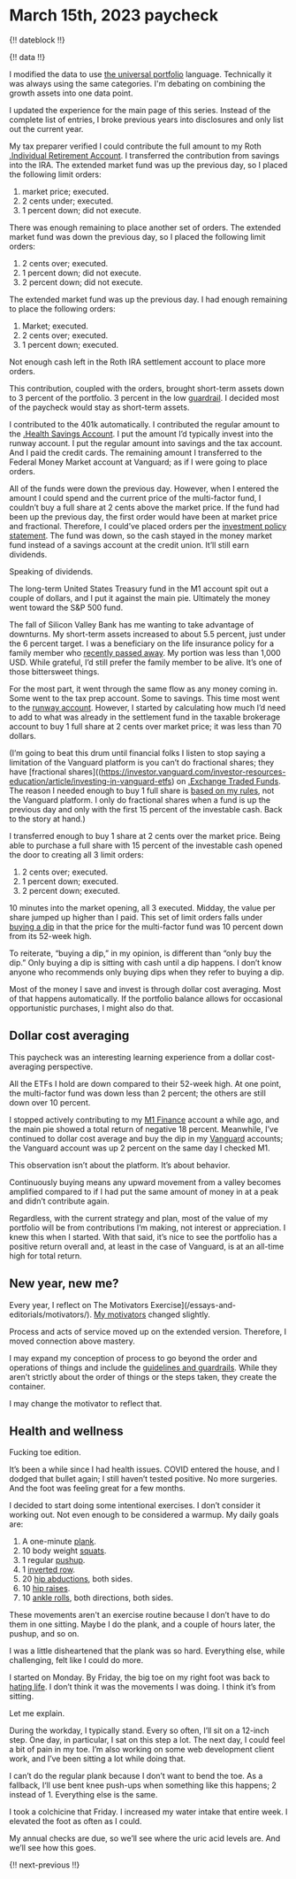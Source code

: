 # March 15th, 2023 paycheck

{!! dateblock !!}

{!! data !!}

I modified the data to use [the universal portfolio](/essays-and-editorials/finances/the-universal-portfolio/) language. Technically it was always using the same categories. I'm debating on combining the growth assets into one data point.

I updated the experience for the main page of this series. Instead of the complete list of entries, I broke previous years into disclosures and only list out the current year.

My tax preparer verified I could contribute the full amount to my Roth [.Individual Retirement Account](IRA). I transferred the contribution from savings into the IRA. The extended market fund was up the previous day, so I placed the following limit orders: 

1. market price; executed.
2. 2 cents under; executed.
3. 1 percent down; did not execute.

There was enough remaining to place another set of orders. The extended market fund was down the previous day, so I placed the following limit orders:

1. 2 cents over; executed.
2. 1 percent down; did not execute.
3. 2 percent down; did not execute.

The extended market fund was up the previous day. I had enough remaining to place the following orders:

1. Market; executed.
2. 2 cents over; executed.
3. 1 percent down; executed.

Not enough cash left in the Roth IRA settlement account to place more orders.

This contribution, coupled with the orders, brought short-term assets down to 3 percent of the portfolio. 3 percent in the low [guardrail](/essays-and-editorials/guidelines-and-guardrails/). I decided most of the paycheck would stay as short-term assets.

I contributed to the 401k automatically. I contributed the regular amount to the [.Health Savings Account](HSA). I put the amount I’d typically invest into the runway account. I put the regular amount into savings and the tax account. And I paid the credit cards. The remaining amount I transferred to the Federal Money Market account at Vanguard; as if I were going to place orders.

All of the funds were down the previous day. However, when I entered the amount I could spend and the current price of the multi-factor fund, I couldn’t buy a full share at 2 cents above the market price. If the fund had been up the previous day, the first order would have been at market price and fractional. Therefore, I could’ve placed orders per the [investment policy statement](/experiences/finances/investment-policy/#investments). The fund was down, so the cash stayed in the money market fund instead of a savings account at the credit union. It’ll still earn dividends.

Speaking of dividends. 

The long-term United States Treasury fund in the M1 account spit out a couple of dollars, and I put it against the main pie. Ultimately the money went toward the S&P 500 fund.

The fall of Silicon Valley Bank has me wanting to take advantage of downturns. My short-term assets increased to about 5.5 percent, just under the 6 percent target. I was a beneficiary on the life insurance policy for a family member who [recently passed away](/experiences/finances/paycheck-to-paycheck/20230101/#death-in-the-family). My portion was less than 1,000 USD. While grateful, I’d still prefer the family member to be alive. It’s one of those bittersweet things. 

For the most part, it went through the same flow as any money coming in. Some went to the tax prep account. Some to savings. This time most went to the [runway account](/experiences/finances/personal-budget/#assets). However, I started by calculating how much I’d need to add to what was already in the settlement fund in the taxable brokerage account to buy 1 full share at 2 cents over market price; it was less than 70 dollars.

(I’m going to beat this drum until financial folks I listen to stop saying a limitation of the Vanguard platform is you can’t do fractional shares; they have [fractional shares]((https://investor.vanguard.com/investor-resources-education/article/investing-in-vanguard-etfs) on [.Exchange Traded Funds](ETFs). The reason I needed enough to buy 1 full share is [based on my rules](/experiences/finances/investment-policy/#investments), not the Vanguard platform. I only do fractional shares when a fund is up the previous day and only with the first 15 percent of the investable cash. Back to the story at hand.)

I transferred enough to buy 1 share at 2 cents over the market price. Being able to purchase a full share with 15 percent of the investable cash opened the door to creating all 3 limit orders:

1. 2 cents over; executed.
2. 1 percent down; executed.
3. 2 percent down; executed.

10 minutes into the market opening, all 3 executed. Midday, the value per share jumped up higher than I paid. This set of limit orders falls under [buying a dip](/experiences/finances/personal-budget/#spending-savings) in that the price for the multi-factor fund was 10 percent down from its 52-week high. 

To reiterate, “buying a dip,” in my opinion, is different than “only buy the dip.” Only buying a dip is sitting with cash until a dip happens. I don’t know anyone who recommends only buying dips when they refer to buying a dip. 

Most of the money I save and invest is through dollar cost averaging. Most of that happens automatically. If the portfolio balance allows for occasional opportunistic purchases, I might also do that.

## Dollar cost averaging 

This paycheck was an interesting learning experience from a dollar cost-averaging perspective. 

All the ETFs I hold are down compared to their 52-week high. At one point, the multi-factor fund was down less than 2 percent; the others are still down over 10 percent.

I stopped actively contributing to my [M1 Finance](https://m1.com ) account a while ago, and the main pie showed a total return of negative 18 percent. Meanwhile, I’ve continued to dollar cost average and buy the dip in my [Vanguard](https://investor.vanguard.com/home) accounts; the Vanguard account was up 2 percent on the same day I checked M1.

This observation isn’t about the platform. It’s about behavior. 

Continuously buying means any upward movement from a valley becomes amplified compared to if I had put the same amount of money in at a peak and didn’t contribute again.

Regardless, with the current strategy and plan, most of the value of my portfolio will be from contributions I’m making, not interest or appreciation. I knew this when I started. With that said, it’s nice to see the portfolio has a positive return overall and, at least in the case of Vanguard, is at an all-time high for total return.

## New year, new me?

Every year, I reflect on The Motivators Exercise](/essays-and-editorials/motivators/). [My motivators](/experiences/the-self/#motivators-exercise-results/) changed slightly.

Process and acts of service moved up on the extended version. Therefore, I moved connection above mastery. 

I may expand my conception of process to go beyond the order and operations of things and include the [guidelines and guardrails](/essays-and-editorials/guidelines-and-guardrails/). While they aren’t strictly about the order of things or the steps taken, they create the container.

I may change the motivator to reflect that.

## Health and wellness

Fucking toe edition.

It’s been a while since I had health issues. COVID entered the house, and I dodged that bullet again; I still haven’t tested positive. No more surgeries. And the foot was feeling great for a few months.

I decided to start doing some intentional exercises. I don’t consider it working out. Not even enough to be considered a warmup. My daily goals are:

1. A one-minute [plank](https://en.m.wikipedia.org/wiki/Plank_(exercise)).
2. 10 body weight [squats](https://youtu.be/BZ1TUVr4LFk).
3. 1 regular [pushup](https://m.youtube.com/watch?v=IODxDxX7oi4).
4. 1 [inverted row](https://en.m.wikipedia.org/wiki/Inverted_row).
5. 20 [hip abductions](https://youtu.be/cz1gh_aYn5k), both sides.
6. 10 [hip raises](https://youtu.be/UPcXgTL09lU).
7. 10 [ankle rolls](https://youtu.be/J9YA1_f_juA), both directions, both sides.

These movements aren't an exercise routine because I don’t have to do them in one sitting. Maybe I do the plank, and a couple of hours later, the pushup, and so on.

I was a little disheartened that the plank was so hard. Everything else, while challenging, felt like I could do more.

I started on Monday. By Friday, the big toe on my right foot was back to [hating life](/experiences/finances/paycheck-to-paycheck/20230101/#health-and-wellness). I don’t think it was the movements I was doing. I think it’s from sitting.

Let me explain.

During the workday, I typically stand. Every so often, I’ll sit on a 12-inch step. One day, in particular, I sat on this step a lot. The next day, I could feel a bit of pain in my toe. I’m also working on some web development client work, and I’ve been sitting a lot while doing that.

I can’t do the regular plank because I don’t want to bend the toe. As a fallback, I‘ll use bent knee push-ups when something like this happens; 2 instead of 1. Everything else is the same.

I took a colchicine that Friday. I increased my water intake that entire week. I elevated the foot as often as I could. 

My annual checks are due, so we’ll see where the uric acid levels are. And we’ll see how this goes.

{!! next-previous !!}
